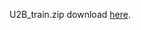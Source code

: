 U2B_train.zip  download [here](https://drive.google.com/file/d/1wZVyBtar_SftHq4JcAVky-w4NCVV-Top/view?usp=drive_link).